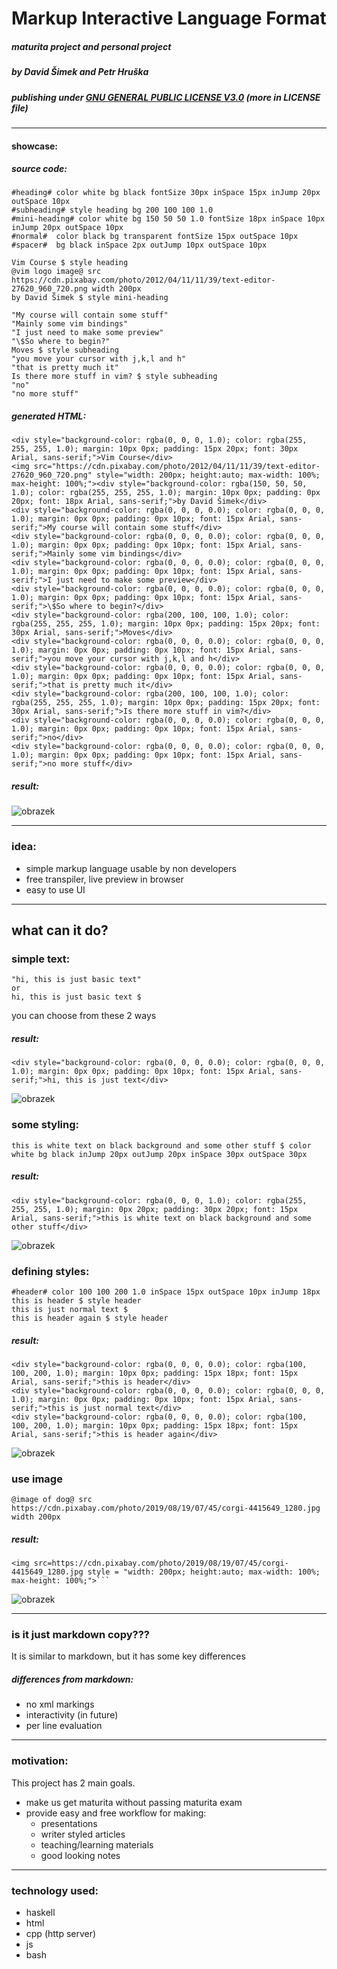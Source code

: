 # Markup Interactive Language Format
#####  maturita project and personal project
##### by David Šimek and Petr Hruška
##### publishing under <ins>GNU GENERAL PUBLIC LICENSE V3.0</ins> (more in LICENSE file)

----

#### showcase:
##### source code:
```
#heading# color white bg black fontSize 30px inSpace 15px inJump 20px outSpace 10px
#subheading# style heading bg 200 100 100 1.0
#mini-heading# color white bg 150 50 50 1.0 fontSize 18px inSpace 10px inJump 20px outSpace 10px
#normal#  color black bg transparent fontSize 15px outSpace 10px
#spacer#  bg black inSpace 2px outJump 10px outSpace 10px

Vim Course $ style heading
@vim logo image@ src https://cdn.pixabay.com/photo/2012/04/11/11/39/text-editor-27620_960_720.png width 200px
by David Šimek $ style mini-heading

"My course will contain some stuff"
"Mainly some vim bindings"
"I just need to make some preview"
"\$So where to begin?"
Moves $ style subheading
"you move your cursor with j,k,l and h"
"that is pretty much it"
Is there more stuff in vim? $ style subheading
"no"
"no more stuff"
```
##### generated HTML:
```
<div style="background-color: rgba(0, 0, 0, 1.0); color: rgba(255, 255, 255, 1.0); margin: 10px 0px; padding: 15px 20px; font: 30px Arial, sans-serif;">Vim Course</div>
<img src="https://cdn.pixabay.com/photo/2012/04/11/11/39/text-editor-27620_960_720.png" style="width: 200px; height:auto; max-width: 100%; max-height: 100%;"><div style="background-color: rgba(150, 50, 50, 1.0); color: rgba(255, 255, 255, 1.0); margin: 10px 0px; padding: 0px 20px; font: 18px Arial, sans-serif;">by David Šimek</div>
<div style="background-color: rgba(0, 0, 0, 0.0); color: rgba(0, 0, 0, 1.0); margin: 0px 0px; padding: 0px 10px; font: 15px Arial, sans-serif;">My course will contain some stuff</div>
<div style="background-color: rgba(0, 0, 0, 0.0); color: rgba(0, 0, 0, 1.0); margin: 0px 0px; padding: 0px 10px; font: 15px Arial, sans-serif;">Mainly some vim bindings</div>
<div style="background-color: rgba(0, 0, 0, 0.0); color: rgba(0, 0, 0, 1.0); margin: 0px 0px; padding: 0px 10px; font: 15px Arial, sans-serif;">I just need to make some preview</div>
<div style="background-color: rgba(0, 0, 0, 0.0); color: rgba(0, 0, 0, 1.0); margin: 0px 0px; padding: 0px 10px; font: 15px Arial, sans-serif;">\$So where to begin?</div>
<div style="background-color: rgba(200, 100, 100, 1.0); color: rgba(255, 255, 255, 1.0); margin: 10px 0px; padding: 15px 20px; font: 30px Arial, sans-serif;">Moves</div>
<div style="background-color: rgba(0, 0, 0, 0.0); color: rgba(0, 0, 0, 1.0); margin: 0px 0px; padding: 0px 10px; font: 15px Arial, sans-serif;">you move your cursor with j,k,l and h</div>
<div style="background-color: rgba(0, 0, 0, 0.0); color: rgba(0, 0, 0, 1.0); margin: 0px 0px; padding: 0px 10px; font: 15px Arial, sans-serif;">that is pretty much it</div>
<div style="background-color: rgba(200, 100, 100, 1.0); color: rgba(255, 255, 255, 1.0); margin: 10px 0px; padding: 15px 20px; font: 30px Arial, sans-serif;">Is there more stuff in vim?</div>
<div style="background-color: rgba(0, 0, 0, 0.0); color: rgba(0, 0, 0, 1.0); margin: 0px 0px; padding: 0px 10px; font: 15px Arial, sans-serif;">no</div>
<div style="background-color: rgba(0, 0, 0, 0.0); color: rgba(0, 0, 0, 1.0); margin: 0px 0px; padding: 0px 10px; font: 15px Arial, sans-serif;">no more stuff</div>

```
##### result:
![obrazek](https://github.com/davidSimek/MarkupInteracticeLanguageFormat/assets/119676792/4ad02113-0e82-446f-a379-dd00c54e7960)

-----

### idea:
- simple markup language usable by non developers
- free transpiler, live preview in browser
- easy to use UI

-----

## what can it do?
### simple text:
```
"hi, this is just basic text"
or
hi, this is just basic text $
```
you can choose from these 2 ways
##### result:
```
<div style="background-color: rgba(0, 0, 0, 0.0); color: rgba(0, 0, 0, 1.0); margin: 0px 0px; padding: 0px 10px; font: 15px Arial, sans-serif;">hi, this is just text</div>

```
![obrazek](https://github.com/davidSimek/MarkupInteracticeLanguageFormat/assets/119676792/a079c4e4-3e70-4e08-899b-d97e3bcd6371)

### some styling:
```
this is white text on black background and some other stuff $ color white bg black inJump 20px outJump 20px inSpace 30px outSpace 30px
``` 
##### result:
```
<div style="background-color: rgba(0, 0, 0, 1.0); color: rgba(255, 255, 255, 1.0); margin: 0px 20px; padding: 30px 20px; font: 15px Arial, sans-serif;">this is white text on black background and some other stuff</div>
```
![obrazek](https://github.com/davidSimek/MarkupInteracticeLanguageFormat/assets/119676792/05d5ddce-873f-485d-a195-0752ef53b03e)

### defining styles:
```
#header# color 100 100 200 1.0 inSpace 15px outSpace 10px inJump 18px
this is header $ style header
this is just normal text $
this is header again $ style header
``` 
##### result:
```
<div style="background-color: rgba(0, 0, 0, 0.0); color: rgba(100, 100, 200, 1.0); margin: 10px 0px; padding: 15px 18px; font: 15px Arial, sans-serif;">this is header</div>
<div style="background-color: rgba(0, 0, 0, 0.0); color: rgba(0, 0, 0, 1.0); margin: 0px 0px; padding: 0px 10px; font: 15px Arial, sans-serif;">this is just normal text</div>
<div style="background-color: rgba(0, 0, 0, 0.0); color: rgba(100, 100, 200, 1.0); margin: 10px 0px; padding: 15px 18px; font: 15px Arial, sans-serif;">this is header again</div>
```
![obrazek](https://github.com/davidSimek/MarkupInteracticeLanguageFormat/assets/119676792/b44aa16b-e1be-418e-bfc0-c43cebde298b)

### use image
```
@image of dog@ src https://cdn.pixabay.com/photo/2019/08/19/07/45/corgi-4415649_1280.jpg width 200px
```
##### result:
```
<img src=https://cdn.pixabay.com/photo/2019/08/19/07/45/corgi-4415649_1280.jpg style = "width: 200px; height:auto; max-width: 100%; max-height: 100%;">```
```
![obrazek](https://github.com/davidSimek/MarkupInteracticeLanguageFormat/assets/119676792/e25f5756-9935-49cc-a72c-9af5b972da4f)

-----

### is it just markdown copy???
It is similar to markdown, but it has some key differences
##### differences from markdown:    
- no xml markings
- interactivity (in future)
- per line evaluation

-----

### motivation:
This project has 2 main goals.
- make us get maturita without passing maturita exam
- provide easy and free workflow for making:
    - presentations
    - writer styled articles
    - teaching/learning materials
    - good looking notes

-----

### technology used:
- haskell
- html  
- cpp (http server)
- js
- bash 
